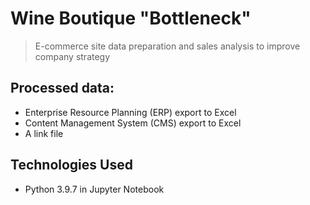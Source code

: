 

# Wine Boutique "Bottleneck"
> E-commerce site data preparation and sales analysis to improve company strategy

## Processed data:

 - Enterprise Resource Planning (ERP) export to Excel
 - Content Management System (CMS) export to Excel
 - A link file
 
## Technologies Used
- Python 3.9.7 in Jupyter Notebook

